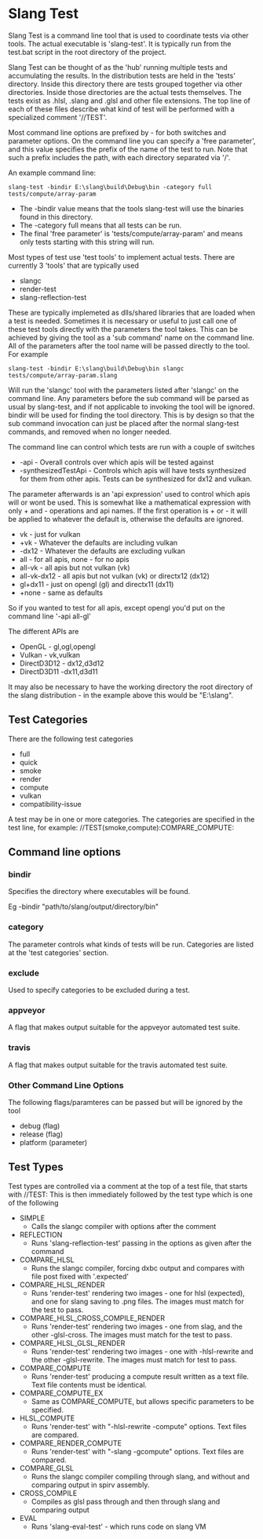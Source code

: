 # Slang Test

Slang Test is a command line tool that is used to coordinate tests via other tools. The actual executable is 'slang-test'. It is typically run from the test.bat script in the root directory of the project.

Slang Test can be thought of as the 'hub' running multiple tests and accumulating the results. In the distribution tests are held in the 'tests' directory. Inside this directory there are tests grouped together via other directories. Inside those directories are the actual tests themselves. The tests exist as .hlsl, .slang and .glsl and other file extensions. The top line of each of these files describe what kind of test will be performed with a specialized comment '//TEST'. 

Most command line options are prefixed by - for both switches and parameter options. On the command line you can specify a 'free parameter', and this value specifies the prefix of the name of the test to run. Note that such a prefix includes the path, with each directory separated via '/'.

An example command line:

```
slang-test -bindir E:\slang\build\Debug\bin -category full tests/compute/array-param
```

* The -bindir value means that the tools slang-test will use the binaries found in this directory. 
* The -category full means that all tests can be run.
* The final 'free parameter' is 'tests/compute/array-param' and means only tests starting with this string will run.

Most types of test use 'test tools' to implement actual tests. There are currently 3 'tools' that are typically used 

* slangc
* render-test
* slang-reflection-test

These are typically implemeted as dlls/shared libraries that are loaded when a test is needed. Sometimes it is necessary or useful to just call one of these test tools directly with the parameters the tool takes. This can be achieved by giving the tool as a 'sub command' name on the command line. All of the parameters after the tool name will be passed directly to the tool. For example

```
slang-test -bindir E:\slang\build\Debug\bin slangc tests/compute/array-param.slang
```

Will run the 'slangc' tool with the parameters listed after 'slangc' on the command line. Any parameters before the sub command will be parsed as usual by slang-test, and if not applicable to invoking the tool will be ignored. bindir will be used for finding the tool directory. This is by design so that the sub command invocation can just be placed after the normal slang-test commands, and removed when no longer needed. 

The command line can control which tests are run with a couple of switches

* -api - Overall controls over which apis will be tested against 
* -synthesizedTestApi - Controls which apis will have tests synthesized for them from other apis. Tests can be synthesized for dx12 and vulkan.

The parameter afterwards is an 'api expression' used to control which apis will or wont be used. This is somewhat like a mathematical expression with only + and - operations and api names. If the first operation is + or - it will be applied to whatever the default is, otherwise the defaults are ignored.

* vk - just for vulkan
* +vk - Whatever the defaults are including vulkan
* -dx12 - Whatever the defaults are excluding vulkan
* all - for all apis, none - for no apis
* all-vk - all apis but not vulkan (vk)
* all-vk-dx12 - all apis but not vulkan (vk) or directx12 (dx12)
* gl+dx11 - just on opengl (gl) and directx11 (dx11)
* +none - same as defaults 

So if you wanted to test for all apis, except opengl you'd put on the command line '-api all-gl'

The different APIs are 

* OpenGL - gl,ogl,opengl
* Vulkan - vk,vulkan
* DirectD3D12 - dx12,d3d12
* DirectD3D11 -dx11,d3d11


It may also be necessary to have the working directory the root directory of the slang distribution - in the example above this would be "E:\slang\". 

## Test Categories

There are the following test categories

* full
* quick
* smoke
* render
* compute
* vulkan
* compatibility-issue

A test may be in one or more categories. The categories are specified in the test line, for example: 
//TEST(smoke,compute):COMPARE_COMPUTE:

## Command line options

### bindir 

Specifies the directory where executables will be found. 

Eg -bindir "path/to/slang/output/directory/bin"

### category 

The parameter controls what kinds of tests will be run. Categories are listed at the 'test categories' section.

### exclude 

Used to specify categories to be excluded during a test.

### appveyor

A flag that makes output suitable for the appveyor automated test suite.

### travis 

A flag that makes output suitable for the travis automated test suite.

### Other Command Line Options

The following flags/paramteres can be passed but will be ignored by the tool

* debug (flag)
* release (flag)
* platform (parameter)

## Test Types

Test types are controlled via a comment at the top of a test file, that starts with //TEST:
This is then immediately followed by the test type which is one of the following

* SIMPLE 
	* Calls the slangc compiler with options after the comment 
* REFLECTION
	* Runs 'slang-reflection-test' passing in the options as given after the command
* COMPARE_HLSL
	* Runs the slangc compiler, forcing dxbc output and compares with file post fixed with '.expected'
* COMPARE_HLSL_RENDER
	* Runs 'render-test' rendering two images - one for hlsl (expected), and one for slang saving to .png files. The images must match for the test to pass. 
* COMPARE_HLSL_CROSS_COMPILE_RENDER
	* Runs 'render-test' rendering two images - one from slag, and the other -glsl-cross. The images must match for the test to pass.
* COMPARE_HLSL_GLSL_RENDER
	* Runs 'render-test' rendering two images - one with -hlsl-rewrite and the other -glsl-rewrite. The images must match for test to pass.
* COMPARE_COMPUTE
	* Runs 'render-test' producing a compute result written as a text file. Text file contents must be identical.
* COMPARE_COMPUTE_EX
	* Same as COMPARE_COMPUTE, but allows specific parameters to be specified.
* HLSL_COMPUTE
	* Runs 'render-test' with "-hlsl-rewrite -compute" options. Text files are compared. 
* COMPARE_RENDER_COMPUTE
	* Runs 'render-test' with "-slang -gcompute" options. Text files are compared. 
* COMPARE_GLSL
	* Runs the slangc compiler compiling through slang, and without and comparing output in spirv assembly.
* CROSS_COMPILE
	* Compiles as glsl pass through and then through slang and comparing output
* EVAL
	* Runs 'slang-eval-test' - which runs code on slang VM

